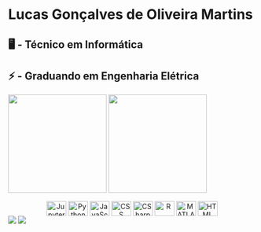# Lucas Gonçalves de Oliveira Martins
## 🖥️ - Técnico em Informática
## ⚡ - Graduando em Engenharia Elétrica

<div>
  <img height="200" align="center" src="https://github-readme-stats.vercel.app/api?username=lucasgoncolm2003&show_icons=true&theme=dracula&include_all_commits=true&count_private=true"/>
  <img height="200" align="center" src="https://github-readme-stats.vercel.app/api/top-langs/?username=lucasgoncolm2003&langs_count=10&theme=dracula&layout=compact"/>
</div>

<div style="display: inline_block" align="center"><br>
  <img align="center" alt="Jupyter" height="30" width="40" src="https://cdn.jsdelivr.net/gh/devicons/devicon/icons/jupyter/jupyter-original-wordmark.svg"/>
  <img align="center" alt="Python" height="30" width="40" src="https://cdn.jsdelivr.net/gh/devicons/devicon/icons/python/python-original.svg"/>
  <img align="center" alt="JavaScript" height="30" width="40" src="https://cdn.jsdelivr.net/gh/devicons/devicon/icons/javascript/javascript-original.svg"/>
  <img align="center" alt="CSS" height="30" width="40" src="https://cdn.jsdelivr.net/gh/devicons/devicon/icons/css3/css3-original.svg"/>
  <img align="center" alt="CSharp" height="30" width="40" src="https://cdn.jsdelivr.net/gh/devicons/devicon/icons/csharp/csharp-original.svg"/>
  <img align="center" alt="R" height="30" width="40" src="https://cdn.jsdelivr.net/gh/devicons/devicon/icons/r/r-original.svg"/>
  <img align="center" alt="MATLAB" height="30" width="40" src="https://cdn.jsdelivr.net/gh/devicons/devicon/icons/matlab/matlab-original.svg"/>
  <img align="center" alt="HTML" height="30" width="40" src="https://cdn.jsdelivr.net/gh/devicons/devicon/icons/html5/html5-original.svg"/>
</div>

<div style="display: inline_block" align="center><br>
  <a href="https://www.linkedin.com/in/lucas-gonçalves-de-oliveira-martins-1092451b5/" target="_blank"><img src="https://img.shields.io/badge/LinkedIn-0077B5?style=for-the-badge&logo=linkedin&logoColor=white" target="_blank"></a>
  <a href="https://www.instagram.com/lucao_gom/" target="_blank"><img src="https://img.shields.io/badge/Instagram-E4405F?style=for-the-badge&logo=instagram&logoColor=white" target="_blank"></a>
</div>

<!--
**lucasgoncolm2003/lucasgoncolm2003** is a ✨ _special_ ✨ repository because its `README.md` (this file) appears on your GitHub profile.

Here are some ideas to get you started:

- 🔭 I’m currently working on ...
- 🌱 I’m currently learning ...
- 👯 I’m looking to collaborate on ...
- 🤔 I’m looking for help with ...
- 💬 Ask me about ...
- 📫 How to reach me: ...
- 😄 Pronouns: ...
- ⚡ Fun fact: ...
-->
